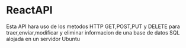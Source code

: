 # ReactAPI
Esta API hara uso de los metodos HTTP GET,POST,PUT y DELETE para traer,enviar,modificar y eliminar informacion de una base de datos SQL alojada en un servidor Ubuntu
